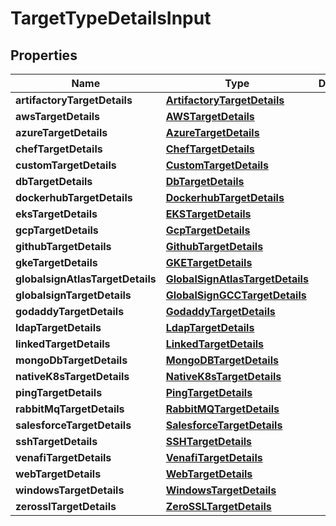 

# TargetTypeDetailsInput


## Properties

Name | Type | Description | Notes
------------ | ------------- | ------------- | -------------
**artifactoryTargetDetails** | [**ArtifactoryTargetDetails**](ArtifactoryTargetDetails.md) |  |  [optional]
**awsTargetDetails** | [**AWSTargetDetails**](AWSTargetDetails.md) |  |  [optional]
**azureTargetDetails** | [**AzureTargetDetails**](AzureTargetDetails.md) |  |  [optional]
**chefTargetDetails** | [**ChefTargetDetails**](ChefTargetDetails.md) |  |  [optional]
**customTargetDetails** | [**CustomTargetDetails**](CustomTargetDetails.md) |  |  [optional]
**dbTargetDetails** | [**DbTargetDetails**](DbTargetDetails.md) |  |  [optional]
**dockerhubTargetDetails** | [**DockerhubTargetDetails**](DockerhubTargetDetails.md) |  |  [optional]
**eksTargetDetails** | [**EKSTargetDetails**](EKSTargetDetails.md) |  |  [optional]
**gcpTargetDetails** | [**GcpTargetDetails**](GcpTargetDetails.md) |  |  [optional]
**githubTargetDetails** | [**GithubTargetDetails**](GithubTargetDetails.md) |  |  [optional]
**gkeTargetDetails** | [**GKETargetDetails**](GKETargetDetails.md) |  |  [optional]
**globalsignAtlasTargetDetails** | [**GlobalSignAtlasTargetDetails**](GlobalSignAtlasTargetDetails.md) |  |  [optional]
**globalsignTargetDetails** | [**GlobalSignGCCTargetDetails**](GlobalSignGCCTargetDetails.md) |  |  [optional]
**godaddyTargetDetails** | [**GodaddyTargetDetails**](GodaddyTargetDetails.md) |  |  [optional]
**ldapTargetDetails** | [**LdapTargetDetails**](LdapTargetDetails.md) |  |  [optional]
**linkedTargetDetails** | [**LinkedTargetDetails**](LinkedTargetDetails.md) |  |  [optional]
**mongoDbTargetDetails** | [**MongoDBTargetDetails**](MongoDBTargetDetails.md) |  |  [optional]
**nativeK8sTargetDetails** | [**NativeK8sTargetDetails**](NativeK8sTargetDetails.md) |  |  [optional]
**pingTargetDetails** | [**PingTargetDetails**](PingTargetDetails.md) |  |  [optional]
**rabbitMqTargetDetails** | [**RabbitMQTargetDetails**](RabbitMQTargetDetails.md) |  |  [optional]
**salesforceTargetDetails** | [**SalesforceTargetDetails**](SalesforceTargetDetails.md) |  |  [optional]
**sshTargetDetails** | [**SSHTargetDetails**](SSHTargetDetails.md) |  |  [optional]
**venafiTargetDetails** | [**VenafiTargetDetails**](VenafiTargetDetails.md) |  |  [optional]
**webTargetDetails** | [**WebTargetDetails**](WebTargetDetails.md) |  |  [optional]
**windowsTargetDetails** | [**WindowsTargetDetails**](WindowsTargetDetails.md) |  |  [optional]
**zerosslTargetDetails** | [**ZeroSSLTargetDetails**](ZeroSSLTargetDetails.md) |  |  [optional]



